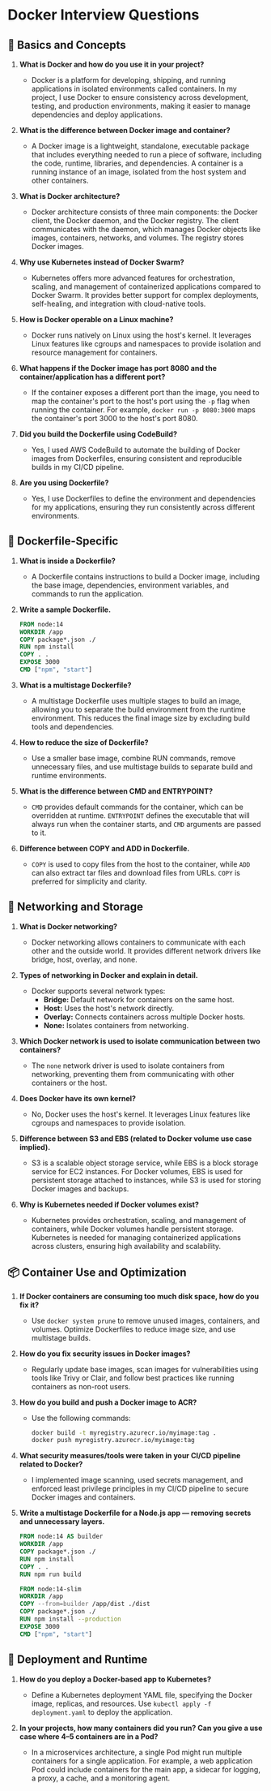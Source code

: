 # Docker Interview Questions

## 🔧 Basics and Concepts

1. **What is Docker and how do you use it in your project?**
   - Docker is a platform for developing, shipping, and running applications in isolated environments called containers. In my project, I use Docker to ensure consistency across development, testing, and production environments, making it easier to manage dependencies and deploy applications.

2. **What is the difference between Docker image and container?**
   - A Docker image is a lightweight, standalone, executable package that includes everything needed to run a piece of software, including the code, runtime, libraries, and dependencies. A container is a running instance of an image, isolated from the host system and other containers.

3. **What is Docker architecture?**
   - Docker architecture consists of three main components: the Docker client, the Docker daemon, and the Docker registry. The client communicates with the daemon, which manages Docker objects like images, containers, networks, and volumes. The registry stores Docker images.

4. **Why use Kubernetes instead of Docker Swarm?**
   - Kubernetes offers more advanced features for orchestration, scaling, and management of containerized applications compared to Docker Swarm. It provides better support for complex deployments, self-healing, and integration with cloud-native tools.

5. **How is Docker operable on a Linux machine?**
   - Docker runs natively on Linux using the host's kernel. It leverages Linux features like cgroups and namespaces to provide isolation and resource management for containers.

6. **What happens if the Docker image has port 8080 and the container/application has a different port?**
   - If the container exposes a different port than the image, you need to map the container's port to the host's port using the `-p` flag when running the container. For example, `docker run -p 8080:3000` maps the container's port 3000 to the host's port 8080.

7. **Did you build the Dockerfile using CodeBuild?**
   - Yes, I used AWS CodeBuild to automate the building of Docker images from Dockerfiles, ensuring consistent and reproducible builds in my CI/CD pipeline.

8. **Are you using Dockerfile?**
   - Yes, I use Dockerfiles to define the environment and dependencies for my applications, ensuring they run consistently across different environments.

## 📄 Dockerfile-Specific

1. **What is inside a Dockerfile?**
   - A Dockerfile contains instructions to build a Docker image, including the base image, dependencies, environment variables, and commands to run the application.

2. **Write a sample Dockerfile.**
   ```dockerfile
   FROM node:14
   WORKDIR /app
   COPY package*.json ./
   RUN npm install
   COPY . .
   EXPOSE 3000
   CMD ["npm", "start"]
   ```

3. **What is a multistage Dockerfile?**
   - A multistage Dockerfile uses multiple stages to build an image, allowing you to separate the build environment from the runtime environment. This reduces the final image size by excluding build tools and dependencies.

4. **How to reduce the size of Dockerfile?**
   - Use a smaller base image, combine RUN commands, remove unnecessary files, and use multistage builds to separate build and runtime environments.

5. **What is the difference between CMD and ENTRYPOINT?**
   - `CMD` provides default commands for the container, which can be overridden at runtime. `ENTRYPOINT` defines the executable that will always run when the container starts, and `CMD` arguments are passed to it.

6. **Difference between COPY and ADD in Dockerfile.**
   - `COPY` is used to copy files from the host to the container, while `ADD` can also extract tar files and download files from URLs. `COPY` is preferred for simplicity and clarity.

## 🔌 Networking and Storage

1. **What is Docker networking?**
   - Docker networking allows containers to communicate with each other and the outside world. It provides different network drivers like bridge, host, overlay, and none.

2. **Types of networking in Docker and explain in detail.**
   - Docker supports several network types:
     - **Bridge:** Default network for containers on the same host.
     - **Host:** Uses the host's network directly.
     - **Overlay:** Connects containers across multiple Docker hosts.
     - **None:** Isolates containers from networking.

3. **Which Docker network is used to isolate communication between two containers?**
   - The `none` network driver is used to isolate containers from networking, preventing them from communicating with other containers or the host.

4. **Does Docker have its own kernel?**
   - No, Docker uses the host's kernel. It leverages Linux features like cgroups and namespaces to provide isolation.

5. **Difference between S3 and EBS (related to Docker volume use case implied).**
   - S3 is a scalable object storage service, while EBS is a block storage service for EC2 instances. For Docker volumes, EBS is used for persistent storage attached to instances, while S3 is used for storing Docker images and backups.

6. **Why is Kubernetes needed if Docker volumes exist?**
   - Kubernetes provides orchestration, scaling, and management of containers, while Docker volumes handle persistent storage. Kubernetes is needed for managing containerized applications across clusters, ensuring high availability and scalability.

## 📦 Container Use and Optimization

1. **If Docker containers are consuming too much disk space, how do you fix it?**
   - Use `docker system prune` to remove unused images, containers, and volumes. Optimize Dockerfiles to reduce image size, and use multistage builds.

2. **How do you fix security issues in Docker images?**
   - Regularly update base images, scan images for vulnerabilities using tools like Trivy or Clair, and follow best practices like running containers as non-root users.

3. **How do you build and push a Docker image to ACR?**
   - Use the following commands:
     ```bash
     docker build -t myregistry.azurecr.io/myimage:tag .
     docker push myregistry.azurecr.io/myimage:tag
     ```

4. **What security measures/tools were taken in your CI/CD pipeline related to Docker?**
   - I implemented image scanning, used secrets management, and enforced least privilege principles in my CI/CD pipeline to secure Docker images and containers.

5. **Write a multistage Dockerfile for a Node.js app — removing secrets and unnecessary layers.**
   ```dockerfile
   FROM node:14 AS builder
   WORKDIR /app
   COPY package*.json ./
   RUN npm install
   COPY . .
   RUN npm run build

   FROM node:14-slim
   WORKDIR /app
   COPY --from=builder /app/dist ./dist
   COPY package*.json ./
   RUN npm install --production
   EXPOSE 3000
   CMD ["npm", "start"]
   ```

## 🔁 Deployment and Runtime

1. **How do you deploy a Docker-based app to Kubernetes?**
   - Define a Kubernetes deployment YAML file, specifying the Docker image, replicas, and resources. Use `kubectl apply -f deployment.yaml` to deploy the application.

2. **In your projects, how many containers did you run? Can you give a use case where 4–5 containers are in a Pod?**
   - In a microservices architecture, a single Pod might run multiple containers for a single application. For example, a web application Pod could include containers for the main app, a sidecar for logging, a proxy, a cache, and a monitoring agent. 